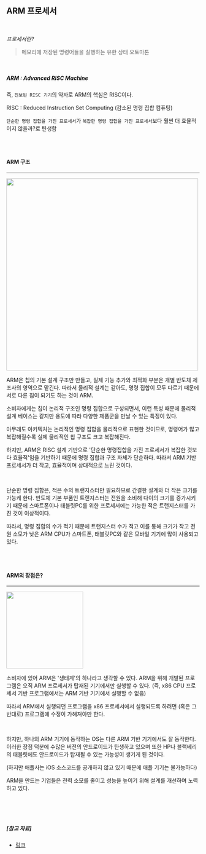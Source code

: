 ## ARM 프로세서

<br>

*프로세서란?*

> 메모리에 저장된 명령어들을 실행하는 유한 상태 오토마톤

<br>

##### ARM : Advanced RISC Machine

즉, `진보된 RISC 기기`의 약자로 ARM의 핵심은 RISC이다.

RISC : Reduced Instruction Set Computing (감소된 명령 집합 컴퓨팅)

`단순한 명령 집합을 가진 프로세서`가 `복잡한 명령 집합을 가진 프로세서`보다 훨씬 더 효율적이지 않을까?로 탄생함

<br>

<br>

#### ARM 구조

---

<img src="https://t1.daumcdn.net/cfile/tistory/25788C3550CAF8731A" width="500">

<br>

ARM은 칩의 기본 설계 구조만 만들고, 실제 기능 추가와 최적화 부분은 개별 반도체 제조사의 영역으로 맡긴다. 따라서 물리적 설계는 같아도, 명령 집합이 모두 다르기 때문에 서로 다른 칩이 되기도 하는 것이 ARM.

소비자에게는 칩이 논리적 구조인 명령 집합으로 구성되면서, 이런 특성 때문에 물리적 설계 베이스는 같지만 용도에 따라 다양한 제품군을 만날 수 있는 특징이 있다.

아무래도 아키텍처는 논리적인 명령 집합을 물리적으로 표현한 것이므로, 명령어가 많고 복잡해질수록 실제 물리적인 칩 구조도 크고 복잡해진다.

하지만, ARM은 RISC 설계 기반으로 '단순한 명령집합을 가진 프로세서가 복잡한 것보다 효율적'임을 기반하기 때문에 명령 집합과 구조 자체가 단순하다. 따라서 ARM 기반 프로세서가 더 작고, 효율적이며 상대적으로 느린 것이다.

<br>

단순한 명령 집합은, 적은 수의 트랜지스터만 필요하므로 간결한 설계와 더 작은 크기를 가능케 한다. 반도체 기본 부품인 트랜지스터는 전원을 소비해 다이의 크기를 증가시키기 때문에 스마트폰이나 태블릿PC를 위한 프로세서에는 가능한 적은 트랜지스터를 가진 것이 이상적이다.

따라서, 명령 집합의 수가 적기 때문에 트랜지스터 수가 적고 이를 통해 크기가 작고 전원 소모가 낮은 ARM CPU가 스마트폰, 태블릿PC와 같은 모바일 기기에 많이 사용되고 있다.

<br>

<br>

#### ARM의 장점은?

---

<img src="https://t1.daumcdn.net/cfile/tistory/1970603350CD96BC35" width=200>

<br>

소비자에 있어 ARM은 '생태계'의 하나라고 생각할 수 있다. ARM을 위해 개발된 프로그램은 오직 ARM 프로세서가 탑재된 기기에서만 실행할 수 있다. (즉, x86 CPU 프로세서 기반 프로그램에서는 ARM 기반 기기에서 실행할 수 없음)

따라서 ARM에서 실행되던 프로그램을 x86 프로세서에서 실행되도록 하려면 (혹은 그 반대로) 프로그램에 수정이 가해져야만 한다.

 <br>

하지만, 하나의 ARM 기기에 동작하는 OS는 다른 ARM 기반 기기에서도 잘 동작한다. 이러한 장점 덕분에 수많은 버전의 안드로이드가 탄생하고 있으며 또한 HP나 블랙베리의 태블릿에도 안드로이드가 탑재될 수 있는 가능성이 생기게 된 것이다.

(하지만 애플사는 iOS 소스코드를 공개하지 않고 있기 때문에 애플 기기는 불가능하다)

ARM을 만드는 기업들은 전력 소모를 줄이고 성능을 높이기 위해 설계를 개선하며 노력하고 있다.

<br>

<br>

<br>

##### [참고 자료]

- [링크](https://sergeswin.com/611)
